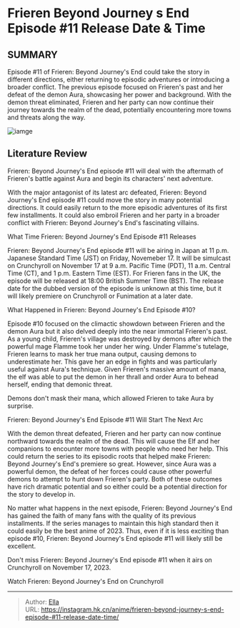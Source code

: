 # Frieren Beyond Journey s End Episode #11 Release Date &amp; Time


## SUMMARY 



  Episode #11 of Frieren: Beyond Journey&#39;s End could take the story in different directions, either returning to episodic adventures or introducing a broader conflict.   The previous episode focused on Frieren&#39;s past and her defeat of the demon Aura, showcasing her power and background.   With the demon threat eliminated, Frieren and her party can now continue their journey towards the realm of the dead, potentially encountering more towns and threats along the way.  

![iamge](https://static1.srcdn.com/wordpress/wp-content/uploads/2023/11/frieren-defeats-aura.jpg)

## Literature Review

Frieren: Beyond Journey&#39;s End episode #11 will deal with the aftermath of Frieren&#39;s battle against Aura and begin its characters&#39; next adventure.




With the major antagonist of its latest arc defeated, Frieren: Beyond Journey&#39;s End episode #11 could move the story in many potential directions. It could easily return to the more episodic adventures of its first few installments. It could also embroil Frieren and her party in a broader conflict with Frieren: Beyond Journey&#39;s End&#39;s fascinating villains.





 What Time Frieren: Beyond Journey&#39;s End Episode #11 Releases 
          

Frieren: Beyond Journey&#39;s End episode #11 will be airing in Japan at 11 p.m. Japanese Standard Time (JST) on Friday, Novemeber 17. It will be simulcast on Crunchyroll on November 17 at 9 a.m. Pacific Time (PDT), 11 a.m. Central Time (CT), and 1 p.m. Eastern Time (EST). For Frieren fans in the UK, the episode will be released at 18:00 British Summer Time (BST). The release date for the dubbed version of the episode is unknown at this time, but it will likely premiere on Crunchyroll or Funimation at a later date.



 What Happened in Frieren: Beyond Journey&#39;s End Episode #10? 
          




Episode #10 focused on the climactic showdown between Frieren and the demon Aura but it also delved deeply into the near immortal Frieren&#39;s past. As a young child, Frieren&#39;s village was destroyed by demons after which the powerful mage Flamme took her under her wing. Under Flamme&#39;s tutelage, Frieren learns to mask her true mana output, causing demons to underestimate her. This gave her an edge in fights and was particularly useful against Aura&#39;s technique. Given Frieren&#39;s massive amount of mana, the elf was able to put the demon in her thrall and order Aura to behead herself, ending that demonic threat.



Demons don&#39;t mask their mana, which allowed Frieren to take Aura by surprise.






 Frieren: Beyond Journey&#39;s End Episode #11 Will Start The Next Arc 
          




With the demon threat defeated, Frieren and her party can now continue northward towards the realm of the dead. This will cause the Elf and her companions to encounter more towns with people who need her help. This could return the series to its episodic roots that helped make Frieren: Beyond Journey&#39;s End&#39;s premiere so great. However, since Aura was a powerful demon, the defeat of her forces could cause other powerful demons to attempt to hunt down Frieren&#39;s party. Both of these outcomes have rich dramatic potential and so either could be a potential direction for the story to develop in.

No matter what happens in the next episode, Frieren: Beyond Journey&#39;s End has gained the faith of many fans with the quality of its previous installments. If the series manages to maintain this high standard then it could easily be the best anime of 2023. Thus, even if it is less exciting than episode #10, Frieren: Beyond Journey&#39;s End episode #11 will likely still be excellent.

Don&#39;t miss Frieren: Beyond Journey&#39;s End episode #11 when it airs on Crunchyroll on November 17, 2023.




Watch Frieren: Beyond Journey&#39;s End on Crunchyroll



---

> Author: [Ella](https://instagram.hk.cn/)  
> URL: https://instagram.hk.cn/anime/frieren-beyond-journey-s-end-episode-#11-release-date-time/  

